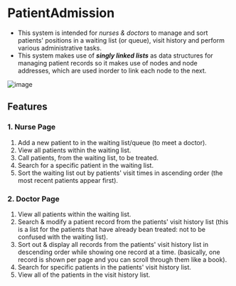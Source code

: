 # PatientAdmission
- This system is intended for *nurses & doctors* to manage and sort patients' positions in a waiting list (or queue), visit history and perform various administrative tasks. 
- This system makes use of ***singly linked lists*** as data structures for managing patient records so it makes use of nodes and node addresses, which are used inorder to link each node to the next.

![image](https://user-images.githubusercontent.com/96708800/176027833-d44004a2-fa32-4f3f-a32e-a335d8538d64.png)

## Features
### 1. Nurse Page
1. Add a new patient to in the waiting list/queue (to meet a doctor).
2. View all patients within the waiting list.
3. Call patients, from the waiting list, to be treated. 
4. Search for a specific patient in the waiting list.
5. Sort the waiting list out by patients' visit times in ascending order (the most recent patients appear first).

### 2. Doctor Page
1. View all patients within the waiting list.
2. Search & modify a patient record from the patients' visit history list (this is a list for the patients that have already bean treated: not to be confused with the waiting list).
3. Sort out & display all records from the patients' visit history list in descending order while showing one record at a time. (basically, one record is shown per page and you can scroll through them like a book).
4. Search for specific patients in the patients' visit history list.
5. View all of the patients in the visit history list. 
